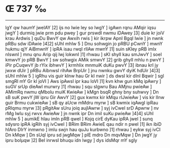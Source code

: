 # Œ 737 ‰
---
lgY qw haumY jweIAY ]2] ijs no lwie ley so lwgY ] igAwn rqnu AMqir
iqsu jwgY ] durmiq jwie prm pdu pwey ] gur prswdI nwmu iDAwey ]3]
duie kr joiV krau Ardwis ] quDu BwvY qw Awxih rwis ] kir ikrpw
ApnI BgqI lwie ] jn nwnk pRBu sdw iDAwie ]4]2] sUhI mhlw 5 ]
Dnu sohwgin jo pRBU pCwnY ] mwnY hukmu qjY AiBmwnY ] ipRA isau rwqI
rlIAw mwnY ]1] suin sKIey pRB imlx nIswnI ] mnu qnu Arip qij lwj
lokwnI ]1] rhwau ] sKI shylI kau smJwvY ] soeI kmwvY jo pRB BwvY ] sw
sohwgix AMik smwvY ]2] grib ghylI mhlu n pwvY ] iPir pCuqwvY jb
rYix ibhwvY ] krmhIix mnmuiK duKu pwvY ]3] ibnau krI jy jwxw dUir ]
pRBu AibnwsI rihAw BrpUir ] jnu nwnku gwvY dyiK hdUir ]4]3] sUhI
mhlw 5 ] igRhu vis guir kInw hau Gr kI nwir ] ds dwsI kir dInI
Bqwir ] sgl smgRI mY Gr kI joVI ] Aws ipAwsI ipr kau loVI ]1]
kvn khw gun kMq ipAwry ] suGV srUp dieAwl murwry ]1] rhwau ] squ
sIgwru Bau AMjnu pwieAw ] AMimRq nwmu qMbolu muiK KwieAw ] kMgn bsqR
ghny bny suhwvy ] Dn sB suK pwvY jW ipru Gir AwvY ]2] gux kwmx kir
kMqu rIJwieAw ] vis kir lInw guir Brmu cukwieAw ] sB qy aUcw mMdru
myrw ] sB kwmix iqAwgI ipRau pRIqmu myrw ]3] pRgitAw sUru joiq
aujIAwrw ] syj ivCweI srD Apwrw ] nv rMg lwlu syj rwvx AwieAw ]
jn nwnk ipr Dn imil suKu pwieAw ]4]4] sUhI mhlw 5 ] aumikE hIau
imln pRB qweI ] Kojq cirE dyKau ipRA jweI ] sunq sdysro ipRA igRih
syj ivCweI ] BRim BRim AwieE qau ndir n pweI ]1] ikn ibiD hIAro
DIrY inmwno ] imlu swjn hau quJu kurbwno ]1] rhwau ] eykw syj ivCI Dn
kMqw ] Dn sUqI ipru sd jwgMqw ] pIE mdro Dn mqvMqw ] Dn jwgY jy ipru
bolµqw ]2] BeI inrwsI bhuqu idn lwgy ] dys idsMqr mY sgly
####
